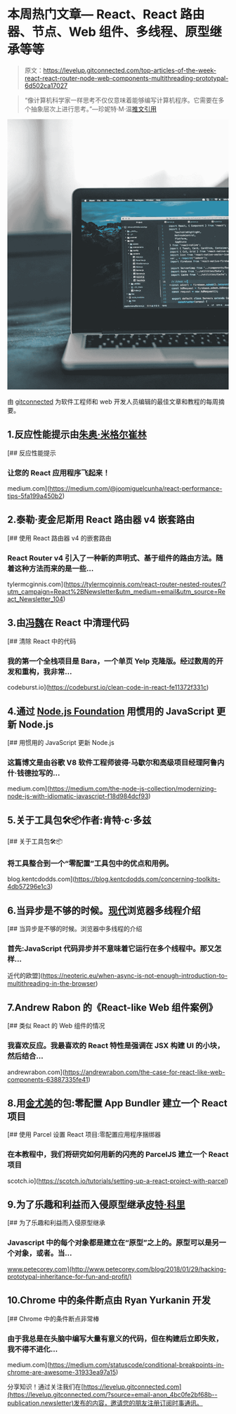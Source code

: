 # 本周热门文章— React、React 路由器、节点、Web 组件、多线程、原型继承等等

> 原文：<https://levelup.gitconnected.com/top-articles-of-the-week-react-react-router-node-web-components-multithreading-prototypal-6d502ca17027>

> “像计算机科学家一样思考不仅仅意味着能够编写计算机程序。它需要在多个抽象层次上进行思考。”—珍妮特·M·温[推文引用](https://twitter.com/home?status=%E2%80%9CThinking%20like%20a%20computer%20scientist%20means%20more%20than%20being%20able%20to%20program%20a%20computer.%20It%20requires%20thinking%20at%20multiple%20levels%20of%20abstraction.%E2%80%9D%E2%80%8A%E2%80%94%E2%80%8AJeannette%20M.%C2%A0Wing%0A%0A%23javascript%20%23webdevelopment%20%23webdev%20%23reactjs%20%23100daysofcode%0Ahttps%3A//levelup.javascript.com)

![](img/7a5834782e1a2b23a218ef8497cfabbf.png)

由 [gitconnected](https://gitconnected.com) 为软件工程师和 web 开发人员编辑的最佳文章和教程的每周摘要。

## 1.反应性能提示由[朱奥·米格尔崔林](https://medium.com/u/d236823a996b?source=post_page-----6d502ca17027--------------------------------)

[](https://medium.com/@joomiguelcunha/react-performance-tips-5fa199a450b2) [## 反应性能提示

### 让您的 React 应用程序飞起来！

medium.com](https://medium.com/@joomiguelcunha/react-performance-tips-5fa199a450b2) 

## 2.泰勒·麦金尼斯用 React 路由器 v4 嵌套路由

[](https://tylermcginnis.com/react-router-nested-routes/?utm_campaign=React%2BNewsletter&utm_medium=email&utm_source=React_Newsletter_104) [## 使用 React 路由器 v4 的嵌套路由

### React Router v4 引入了一种新的声明式、基于组件的路由方法。随着这种方法而来的是一些…

tylermcginnis.com](https://tylermcginnis.com/react-router-nested-routes/?utm_campaign=React%2BNewsletter&utm_medium=email&utm_source=React_Newsletter_104) 

## 3.由[冯魏](https://medium.com/u/b68518e6b60b?source=post_page-----6d502ca17027--------------------------------)在 React 中清理代码

[](https://codeburst.io/clean-code-in-react-fe11372f331c) [## 清除 React 中的代码

### 我的第一个全栈项目是 Bara，一个单页 Yelp 克隆版。经过数周的开发和重构，我非常…

codeburst.io](https://codeburst.io/clean-code-in-react-fe11372f331c) 

## 4.通过 [Node.js Foundation](https://medium.com/u/96cd9a1fb56?source=post_page-----6d502ca17027--------------------------------) 用惯用的 JavaScript 更新 Node.js

[](https://medium.com/the-node-js-collection/modernizing-node-js-with-idiomatic-javascript-f18d984dcf93) [## 用惯用的 JavaScript 更新 Node.js

### 这篇博文是由谷歌 V8 软件工程师彼得·马歇尔和高级项目经理阿鲁内什·钱德拉写的…

medium.com](https://medium.com/the-node-js-collection/modernizing-node-js-with-idiomatic-javascript-f18d984dcf93) 

## 5.关于工具包🛠📦作者:肯特·c·多兹

[](https://blog.kentcdodds.com/concerning-toolkits-4db57296e1c3) [## 关于工具包🛠📦

### 将工具整合到一个“零配置”工具包中的优点和用例。

blog.kentcdodds.com](https://blog.kentcdodds.com/concerning-toolkits-4db57296e1c3) 

## 6.当异步是不够的时候。[现代](https://medium.com/u/108a05f60252?source=post_page-----6d502ca17027--------------------------------)浏览器多线程介绍

[](https://neoteric.eu/when-async-is-not-enough-introduction-to-multithreading-in-the-browser) [## 当异步是不够的时候。浏览器中多线程的介绍

### 首先:JavaScript 代码异步并不意味着它运行在多个线程中。那又怎样…

近代的欧盟](https://neoteric.eu/when-async-is-not-enough-introduction-to-multithreading-in-the-browser) 

## 7.Andrew Rabon 的《React-like Web 组件案例》

[](https://andrewrabon.com/the-case-for-react-like-web-components-63887335fe41) [## 类似 React 的 Web 组件的情况

### 我喜欢反应。我最喜欢的 React 特性是强调在 JSX 构建 UI 的小块，然后结合…

andrewrabon.com](https://andrewrabon.com/the-case-for-react-like-web-components-63887335fe41) 

## 8.用[金尤美](https://medium.com/u/cbbba08957d0?source=post_page-----6d502ca17027--------------------------------)的包:零配置 App Bundler 建立一个 React 项目

[](https://scotch.io/tutorials/setting-up-a-react-project-with-parcel) [## 使用 Parcel 设置 React 项目:零配置应用程序捆绑器

### 在本教程中，我们将研究如何用新的闪亮的 ParcelJS 建立一个 React 项目

scotch.io](https://scotch.io/tutorials/setting-up-a-react-project-with-parcel) 

## 9.为了乐趣和利益而入侵原型继承[皮特·科里](https://medium.com/u/9472ebdaa91c?source=post_page-----6d502ca17027--------------------------------)

[](http://www.petecorey.com/blog/2018/01/29/hacking-prototypal-inheritance-for-fun-and-profit/) [## 为了乐趣和利益而入侵原型继承

### Javascript 中的每个对象都是建立在“原型”之上的。原型可以是另一个对象，或者。当…

www.petecorey.com](http://www.petecorey.com/blog/2018/01/29/hacking-prototypal-inheritance-for-fun-and-profit/) 

## 10.Chrome 中的条件断点由 Ryan Yurkanin 开发

[](https://medium.com/statuscode/conditional-breakpoints-in-chrome-are-awesome-31933ea97a15) [## Chrome 中的条件断点非常棒

### 由于我总是在头脑中编写大量有意义的代码，但在构建后立即失败，我不得不进化…

medium.com](https://medium.com/statuscode/conditional-breakpoints-in-chrome-are-awesome-31933ea97a15) 

分享知识！通过关注我们在[https://levelup.gitconnected.com](https://levelup.gitconnected.com/?source=email-anon_4bc0fe2bf68b--publication.newsletter)发布的内容，邀请您的朋友注册订阅时事通讯。